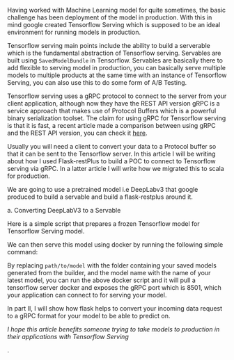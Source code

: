 Having worked with Machine Learning model for quite sometimes, the basic challenge has been deployment of the model in production. With this in mind google created Tensorflow Serving which is supposed to be an ideal environment for running models in production.

Tensorflow serving main points include the ability to build a serverable which is the fundamental abstraction of Tensorflow serving. Servables are built using `SavedModelBundle` in Tensorflow. Servables are basically there to add flexible to serving model in production, you can basically serve multiple models to multiple products at the same time with an instance of Tensorflow Serving, you can also use this to do some form of A/B Testing.

Tensorflow serving uses a gRPC protocol to connect to the server from your client application, although now they have the REST API version gRPC is a service approach that makes use of Protocol Buffers which is a powerful binary serialization toolset. The claim for using gRPC for Tensorflow serving is that it is fast, a recent article made a comparison between using gRPC and the REST API version, you can check it [here](https://medium.com/@avidaneran/tensorflow-serving-rest-vs-grpc-e8cef9d4ff62).

Usually you will need a client to convert your data to a Protocol buffer so that it can be sent to the Tensorflow server. In this article I will be writing about how I used Flask-restPlus to build a POC to connect to Tensorflow serving via gRPC. In a latter article I will write how we migrated this to scala for production.

We are going to use a pretrained model i.e DeepLabv3 that google produced to build a servable and build a flask-restplus around it.

a. Converting DeepLabV3 to a Servable

Here is a simple script that prepares a frozen Tensorflow model for Tensorflow Serving model.

<script src="https://gist.github.com/adekunleba/a147d1df892014f37624d5e4c699556f.js">
</script>

We can then serve this model using docker by running the following simple command:

<script src="https://gist.github.com/adekunleba/3b1946ba8843ac9a02d58bf77d522ed3.js">
</script>

By replacing `path/to/model` with the folder containing your saved models generated from the builder, and the model name with the name of your latest model, you can run the above docker script and it will pull a tensorflow server docker and exposes the gRPC port which is 8501, which your application can connect to for serving your model.

In part II, I will show how flask helps to convert your incoming data request to a gRPC format for your model to be able to predict on.

_I hope this article benefits someone trying to take models to production in their applications with Tensorflow Serving_


.